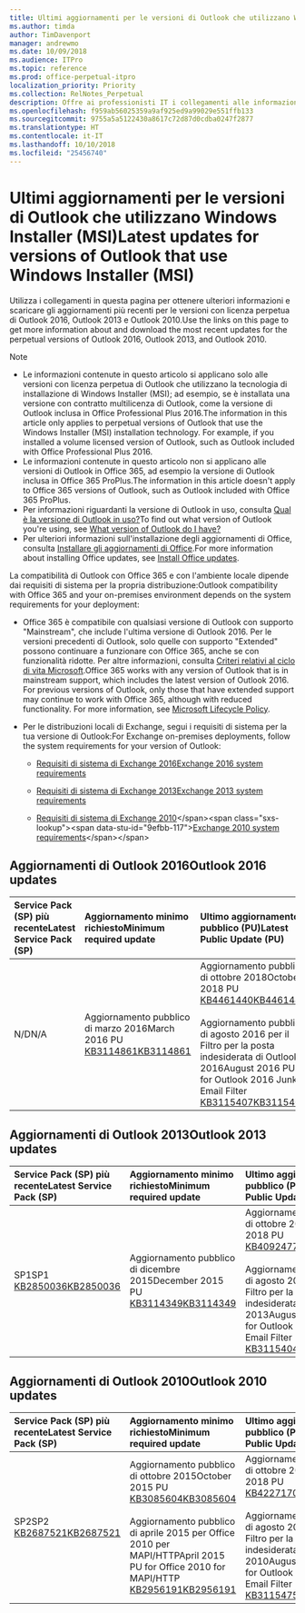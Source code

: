 ```yaml
---
title: Ultimi aggiornamenti per le versioni di Outlook che utilizzano Windows Installer (MSI)
ms.author: timda
author: TimDavenport
manager: andrewmo
ms.date: 10/09/2018
ms.audience: ITPro
ms.topic: reference
ms.prod: office-perpetual-itpro
localization_priority: Priority
ms.collection: RelNotes_Perpetual
description: Offre ai professionisti IT i collegamenti alle informazioni sugli aggiornamenti più recenti delle versioni con licenza perpetua di Outlook 2016, Outlook 2013, e Outlook 2010
ms.openlocfilehash: f959ab56025359a9af925ed9a99029e551ffb133
ms.sourcegitcommit: 9755a5a5122430a8617c72d87d0cdba0247f2877
ms.translationtype: HT
ms.contentlocale: it-IT
ms.lasthandoff: 10/10/2018
ms.locfileid: "25456740"
---
```

# <a name="latest-updates-for-versions-of-outlook-that-use-windows-installer-msi"></a><span data-ttu-id="9efbb-103">Ultimi aggiornamenti per le versioni di Outlook che utilizzano Windows Installer (MSI)</span><span class="sxs-lookup"><span data-stu-id="9efbb-103">Latest updates for versions of Outlook that use Windows Installer (MSI)</span></span>

<span data-ttu-id="9efbb-104">Utilizza i collegamenti in questa pagina per ottenere ulteriori informazioni e scaricare gli aggiornamenti più recenti per le versioni con licenza perpetua di Outlook 2016, Outlook 2013 e Outlook 2010.</span><span class="sxs-lookup"><span data-stu-id="9efbb-104">Use the links on this page to get more information about and download the most recent updates for the perpetual versions of Outlook 2016, Outlook 2013, and Outlook 2010.</span></span>
  
> [!NOTE]
> - <span data-ttu-id="9efbb-p101">Le informazioni contenute in questo articolo si applicano solo alle versioni con licenza perpetua di Outlook che utilizzano la tecnologia di installazione di Windows Installer (MSI); ad esempio, se è installata una versione con contratto multilicenza di Outlook, come la versione di Outlook inclusa in Office Professional Plus 2016.</span><span class="sxs-lookup"><span data-stu-id="9efbb-p101">The information in this article only applies to perpetual versions of Outlook that use the Windows Installer (MSI) installation technology. For example, if you installed a volume licensed version of Outlook, such as Outlook included with Office Professional Plus 2016.</span></span>
> - <span data-ttu-id="9efbb-107">Le informazioni contenute in questo articolo non si applicano alle versioni di Outlook in Office 365, ad esempio la versione di Outlook inclusa in Office 365 ProPlus.</span><span class="sxs-lookup"><span data-stu-id="9efbb-107">The information in this article doesn't apply to Office 365 versions of Outlook, such as Outlook included with Office 365 ProPlus.</span></span>
> - <span data-ttu-id="9efbb-108">Per informazioni riguardanti la versione di Outlook in uso, consulta [Qual è la versione di Outlook in uso?](https://support.office.com/article/b3a9568c-edb5-42b9-9825-d48d82b2257c)</span><span class="sxs-lookup"><span data-stu-id="9efbb-108">To find out what version of Outlook you're using, see [What version of Outlook do I have?](https://support.office.com/article/b3a9568c-edb5-42b9-9825-d48d82b2257c)</span></span>
> - <span data-ttu-id="9efbb-109">Per ulteriori informazioni sull'installazione degli aggiornamenti di Office, consulta [Installare gli aggiornamenti di Office](https://support.office.com/article/2ab296f3-7f03-43a2-8e50-46de917611c5).</span><span class="sxs-lookup"><span data-stu-id="9efbb-109">For more information about installing Office updates, see [Install Office updates](https://support.office.com/article/2ab296f3-7f03-43a2-8e50-46de917611c5).</span></span> 
  
<span data-ttu-id="9efbb-110">La compatibilità di Outlook con Office 365 e con l'ambiente locale dipende dai requisiti di sistema per la propria distribuzione:</span><span class="sxs-lookup"><span data-stu-id="9efbb-110">Outlook compatibility with Office 365 and your on-premises environment depends on the system requirements for your deployment:</span></span>
  
- <span data-ttu-id="9efbb-p102">Office 365 è compatibile con qualsiasi versione di Outlook con supporto "Mainstream", che include l'ultima versione di Outlook 2016. Per le versioni precedenti di Outlook, solo quelle con supporto "Extended" possono continuare a funzionare con Office 365, anche se con funzionalità ridotte. Per altre informazioni, consulta [Criteri relativi al ciclo di vita Microsoft](https://support.microsoft.com/lifecycle).</span><span class="sxs-lookup"><span data-stu-id="9efbb-p102">Office 365 works with any version of Outlook that is in mainstream support, which includes the latest version of Outlook 2016. For previous versions of Outlook, only those that have extended support may continue to work with Office 365, although with reduced functionality. For more information, see [Microsoft Lifecycle Policy](https://support.microsoft.com/lifecycle).</span></span>
    
- <span data-ttu-id="9efbb-114">Per le distribuzioni locali di Exchange, segui i requisiti di sistema per la tua versione di Outlook:</span><span class="sxs-lookup"><span data-stu-id="9efbb-114">For Exchange on-premises deployments, follow the system requirements for your version of Outlook:</span></span>
    
  - [<span data-ttu-id="9efbb-115">Requisiti di sistema di Exchange 2016</span><span class="sxs-lookup"><span data-stu-id="9efbb-115">Exchange 2016 system requirements</span></span>](https://docs.microsoft.com/Exchange/plan-and-deploy/system-requirements)
    
  - [<span data-ttu-id="9efbb-116">Requisiti di sistema di Exchange 2013</span><span class="sxs-lookup"><span data-stu-id="9efbb-116">Exchange 2013 system requirements</span></span>](https://technet.microsoft.com/en-us/library/aa996719%28v=exchg.150%29.aspx)
    
  - <span data-ttu-id="9efbb-117">[Requisiti di sistema di Exchange 2010](https://docs.microsoft.com/previous-versions/office/exchange-server-2010/aa996719(v=exchg.141))</span><span class="sxs-lookup"><span data-stu-id="9efbb-117">[Exchange 2010 system requirements](https://docs.microsoft.com/previous-versions/office/exchange-server-2010/aa996719(v=exchg.141))</span></span>

   
## <a name="outlook-2016-updates"></a><span data-ttu-id="9efbb-118">Aggiornamenti di Outlook 2016</span><span class="sxs-lookup"><span data-stu-id="9efbb-118">Outlook 2016 updates</span></span>

|<span data-ttu-id="9efbb-119">**Service Pack (SP) più recente**</span><span class="sxs-lookup"><span data-stu-id="9efbb-119">**Latest Service Pack (SP)**</span></span>|<span data-ttu-id="9efbb-120">**Aggiornamento minimo richiesto**</span><span class="sxs-lookup"><span data-stu-id="9efbb-120">**Minimum required update**</span></span>|<span data-ttu-id="9efbb-121">**Ultimo aggiornamento pubblico (PU)**</span><span class="sxs-lookup"><span data-stu-id="9efbb-121">**Latest Public Update (PU)**</span></span>|
|:-----|:-----|:-----|
|<span data-ttu-id="9efbb-122">N/D</span><span class="sxs-lookup"><span data-stu-id="9efbb-122">N/A</span></span>  <br/> |<span data-ttu-id="9efbb-123">Aggiornamento pubblico di marzo 2016</span><span class="sxs-lookup"><span data-stu-id="9efbb-123">March 2016 PU</span></span> <br/>[<span data-ttu-id="9efbb-124">KB3114861</span><span class="sxs-lookup"><span data-stu-id="9efbb-124">KB3114861</span></span>](https://support.microsoft.com/help/3114861) <br/> |<span data-ttu-id="9efbb-125">Aggiornamento pubblico di ottobre 2018</span><span class="sxs-lookup"><span data-stu-id="9efbb-125">October 2018 PU</span></span> <br/>[<span data-ttu-id="9efbb-126">KB4461440</span><span class="sxs-lookup"><span data-stu-id="9efbb-126">KB4461440</span></span>](https://support.microsoft.com/help/4461440) <br/><br/> <span data-ttu-id="9efbb-127">Aggiornamento pubblico di agosto 2016 per il Filtro per la posta indesiderata di Outlook 2016</span><span class="sxs-lookup"><span data-stu-id="9efbb-127">August 2016 PU for Outlook 2016 Junk Email Filter</span></span>  <br/>[<span data-ttu-id="9efbb-128">KB3115407</span><span class="sxs-lookup"><span data-stu-id="9efbb-128">KB3115407</span></span>](https://support.microsoft.com/help/3115407) <br/> |
   
## <a name="outlook-2013-updates"></a><span data-ttu-id="9efbb-129">Aggiornamenti di Outlook 2013</span><span class="sxs-lookup"><span data-stu-id="9efbb-129">Outlook 2013 updates</span></span>

|<span data-ttu-id="9efbb-130">**Service Pack (SP) più recente**</span><span class="sxs-lookup"><span data-stu-id="9efbb-130">**Latest Service Pack (SP)**</span></span>|<span data-ttu-id="9efbb-131">**Aggiornamento minimo richiesto**</span><span class="sxs-lookup"><span data-stu-id="9efbb-131">**Minimum required update**</span></span>|<span data-ttu-id="9efbb-132">**Ultimo aggiornamento pubblico (PU)**</span><span class="sxs-lookup"><span data-stu-id="9efbb-132">**Latest Public Update (PU)**</span></span>|
|:-----|:-----|:-----|
|<span data-ttu-id="9efbb-133">SP1</span><span class="sxs-lookup"><span data-stu-id="9efbb-133">SP1</span></span>  <br/>[<span data-ttu-id="9efbb-134">KB2850036</span><span class="sxs-lookup"><span data-stu-id="9efbb-134">KB2850036</span></span>](https://go.microsoft.com/fwlink/p/?LinkId=512538) <br/> |<span data-ttu-id="9efbb-135">Aggiornamento pubblico di dicembre 2015</span><span class="sxs-lookup"><span data-stu-id="9efbb-135">December 2015 PU</span></span> <br/>[<span data-ttu-id="9efbb-136">KB3114349</span><span class="sxs-lookup"><span data-stu-id="9efbb-136">KB3114349</span></span>](https://support.microsoft.com/kb/3114349) <br/> |<span data-ttu-id="9efbb-137">Aggiornamento pubblico di ottobre 2018</span><span class="sxs-lookup"><span data-stu-id="9efbb-137">October 2018 PU</span></span> <br/>[<span data-ttu-id="9efbb-138">KB4092477</span><span class="sxs-lookup"><span data-stu-id="9efbb-138">KB4092477</span></span>](https://support.microsoft.com/help/4092477) <br/><br/>  <span data-ttu-id="9efbb-139">Aggiornamento pubblico di agosto 2016 per il Filtro per la posta indesiderata di Outlook 2013</span><span class="sxs-lookup"><span data-stu-id="9efbb-139">August 2016 PU for Outlook 2013 Junk Email Filter</span></span> <br/> [<span data-ttu-id="9efbb-140">KB3115404</span><span class="sxs-lookup"><span data-stu-id="9efbb-140">KB3115404</span></span>](https://support.microsoft.com/kb/3115404) <br/> |
   
## <a name="outlook-2010-updates"></a><span data-ttu-id="9efbb-141">Aggiornamenti di Outlook 2010</span><span class="sxs-lookup"><span data-stu-id="9efbb-141">Outlook 2010 updates</span></span>

|<span data-ttu-id="9efbb-142">**Service Pack (SP) più recente**</span><span class="sxs-lookup"><span data-stu-id="9efbb-142">**Latest Service Pack (SP)**</span></span>|<span data-ttu-id="9efbb-143">**Aggiornamento minimo richiesto**</span><span class="sxs-lookup"><span data-stu-id="9efbb-143">**Minimum required update**</span></span>|<span data-ttu-id="9efbb-144">**Ultimo aggiornamento pubblico (PU)**</span><span class="sxs-lookup"><span data-stu-id="9efbb-144">**Latest Public Update (PU)**</span></span>|
|:-----|:-----|:-----|
|<span data-ttu-id="9efbb-145">SP2</span><span class="sxs-lookup"><span data-stu-id="9efbb-145">SP2</span></span> <br/>[<span data-ttu-id="9efbb-146">KB2687521</span><span class="sxs-lookup"><span data-stu-id="9efbb-146">KB2687521</span></span>](https://go.microsoft.com/fwlink/p/?LinkId=512542) <br/> |<span data-ttu-id="9efbb-147">Aggiornamento pubblico di ottobre 2015</span><span class="sxs-lookup"><span data-stu-id="9efbb-147">October 2015 PU</span></span> <br/> [<span data-ttu-id="9efbb-148">KB3085604</span><span class="sxs-lookup"><span data-stu-id="9efbb-148">KB3085604</span></span>](https://support.microsoft.com/kb/3085604) <br/><br/>  <span data-ttu-id="9efbb-149">Aggiornamento pubblico di aprile 2015 per Office 2010 per MAPI/HTTP</span><span class="sxs-lookup"><span data-stu-id="9efbb-149">April 2015 PU for Office 2010 for MAPI/HTTP</span></span> <br/> [<span data-ttu-id="9efbb-150">KB2956191</span><span class="sxs-lookup"><span data-stu-id="9efbb-150">KB2956191</span></span>](https://support.microsoft.com/en-us/help/2956191/april-14-2015-update-for-office-2010-kb2956191) <br/> |<span data-ttu-id="9efbb-151">Aggiornamento pubblico di ottobre 2018</span><span class="sxs-lookup"><span data-stu-id="9efbb-151">October 2018 PU</span></span> <br/>[<span data-ttu-id="9efbb-152">KB4227170</span><span class="sxs-lookup"><span data-stu-id="9efbb-152">KB4227170</span></span>](https://support.microsoft.com/help/4227170) <br/><br/>  <span data-ttu-id="9efbb-153">Aggiornamento pubblico di agosto 2016 per il Filtro per la posta indesiderata di Outlook 2010</span><span class="sxs-lookup"><span data-stu-id="9efbb-153">August 2016 PU for Outlook 2010 Junk Email Filter</span></span> <br/> [<span data-ttu-id="9efbb-154">KB3115475</span><span class="sxs-lookup"><span data-stu-id="9efbb-154">KB3115475</span></span>](https://support.microsoft.com/kb/3115475) <br/> |
   

